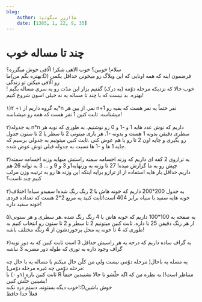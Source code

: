 ```yaml
---
blog:
    author: شااززز منگولیا
    date: [1385, 1, 22, 9, 35]
---
```

# چند تا مساله خوب

<div class="cnt">
سلام! خوبین؟ خوب الاهی شکر! الّافی خوش میگزره؟<br/>ما(بهتره بگم من:D) فرضمون اینه که همه  اونایی که این وبلاگ رو میخونن حداقل یکمی رو الّافی میکنن تو زندگی<br/>خوب حالا که نزدیکه مرحله دوّمه (به درک) گفتیم بزار این مدّت رو یه سری مساله بگیم ! بهتره. بد نیست که با چند تا مساله یه نه خیلی اسون شروع کنیم!<br/><br/>۱)یه گروه داریم از  ۱+ ۲*n نفر. از بین هر n+1 نفر حتماً یه نفر هست که بقیه رو میشناسه. ثابت کنین 1 نفر هست که همه رو میشناسه!<br/><br/>۲)یه جدوله n*n داریم که توش عدد هایه 1 و -1 و 0 رو نوشتیم. به طوری که تویه هر سطری دقیقن یدونه 1 هست و یدونه -1. هر باری میتونی 2 تا سطر یا 2 تا ستون جدول رو بگیری و جایه اون 2 تا رو با هم عوض کنی .ثابت کنین میتونیم به جدولی برسیم که جایه 1 ها و -1 ها نسبت به جدوله قبلی توش عوض شده.<br/><br/>۳)یه ترازوی 2 کفه ای داریم که وزنه اجسامه سمته راستش منهایه وزنه اجسامه سمته چپش رو به ما گزارش میده! 27 تا وزنه به وزنهایه1و 3 و 9 و ... 3 به توانه 26 هم داریم.حداقل بار هایه استفاده از از ترازو برایه اینکه این وزنه ها رو به ترتیبه وزن مرتّب کنیم چند تاست؟<br/><br/>۴)یه جدول 200*200 داریم که خونه هاش با 2 رنگ رنگ شده! سفیدو سیاه! اختلاف خونه هایه سفید با سیاه برابر 404 است!ثابت کنید یه مربع 2*2 هست که تعداده فردی خونه سفید داره!<br/><br/>۵)یه صفحه یه 100*100 داریم که خونه هاش با 4 رنگ رنگ شده .هر سطری و هر ستونی از هر رنگ دقیقن 25 تا داره. ثابت کنین میتونیم 2 تا سطر و 2 تا ستون رو انتخاب کنیم به طوری که 4 تا خونه یه محل برخوردشون از 4 رنگه مختلف باشه!<br/><br/>۶)یه گراف ساده داریم که درجه یه هر راسیش حداقل 3 است ثابت کنین که یه دور تویه گراف وجود داره به توری که طوله دور مضربه 3 نباشه<br/><br/>یه مسله یه باحال( مرحله دوّمی نیست ولی من کلّن حال میکنم با مساله یه با حال چه مرحله دوّمی چه غیره مرحله دوّمی):<br/>ثابت کنین بازه (۱و ۰) با R متناظر است!( به نظره من که اگه حلّشو تا حالا نشنیدین حتماً بشینین حلّش کنین!<br/>خوب دیگه بستونه. دستم درد نکنه!:Dخوش باشین<br/>فعلاً خدا خافظ
</div>
